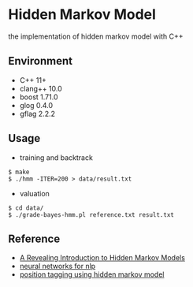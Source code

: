 # Hidden Markov Model

the implementation of hidden markov model with C++

## Environment

- C++ 11+
- clang++ 10.0
- boost 1.71.0
- glog 0.4.0
- gflag 2.2.2


## Usage

- training and backtrack

```
$ make
$ ./hmm -ITER=200 > data/result.txt
```

- valuation

```
$ cd data/
$ ./grade-bayes-hmm.pl reference.txt result.txt
```

## Reference

- [A Revealing Introduction to Hidden Markov Models](https://www.cs.sjsu.edu/~stamp/RUA/HMM.pdf)
- [neural networks for nlp](http://www.phontron.com/teaching.php)
- [position tagging using hidden markov model](http://www.phontron.com/slides/nlp-programming-ja-04-hmm.pdf)
